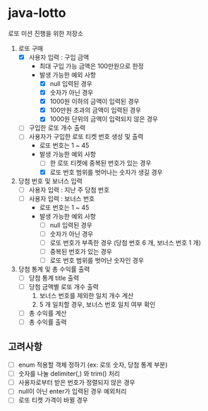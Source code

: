 # java-lotto

로또 미션 진행을 위한 저장소

1. 로또 구매
    - [x] 사용자 입력 : 구입 금액
        - 최대 구입 가능 금액은 100만원으로 한정
        - 발생 가능한 예외 사항
            - [x] null 입력된 경우
            - [x] 숫자가 아닌 경우
            - [x] 1000원 이하의 금액이 입력된 경우
            - [x] 100만원 초과의 금액이 입력된 경우
            - [x] 1000원 단위의 금액이 입력되지 않은 경우
    - [ ] 구입한 로또 개수 출력
    - [ ] 사용자가 구입한 로또 티켓 번호 생성 및 출력
        - 로또 번호는 1 ~ 45
        - 발생 가능한 예외 사항
            - [ ] 한 로또 티켓에 중복된 번호가 있는 경우
            - [x] 로또 번호 범위를 벗어나는 숫자가 생길 경우

2. 당첨 번호 및 보너스 입력
    - [ ] 사용자 입력 : 지난 주 당첨 번호
    - [ ] 사용자 입력 : 보너스 번호
        - 로또 번호는 1 ~ 45
        - 발생 가능한 예외 사항
            - [ ] null 입력된 경우
            - [ ] 숫자가 아닌 경우
            - [ ] 로또 번호가 부족한 경우 (당첨 번호 6 개, 보너스 번호 1 개)
            - [ ] 중복된 번호가 있는 경우
            - [ ] 로또 번호 범위를 벗어난 숫자인 경우

3. 당첨 통계 및 총 수익률 출력
    - [ ] 당첨 통계 title 출력
    - [ ] 당첨 금액별 로또 개수 출력
        1. 보너스 번호를 제외한 일치 개수 계산
        2. 5 개 일치할 경우, 보너스 번호 일치 여부 확인
    - [ ] 총 수익률 계산
    - [ ] 총 수익률 출력

## 고려사항

- [ ] enum 적용할 객체 정하기 (ex: 로또 숫자, 당첨 통계 부분)
- [ ] 숫자를 나눌 delimiter(,) 와 trim() 처리
- [ ] 사용자로부터 받은 번호가 정렬되지 않은 경우
- [ ] null이 아닌 enter가 입력된 경우 예외처리
- [ ] 로또 티켓 가격이 바뀔 경우